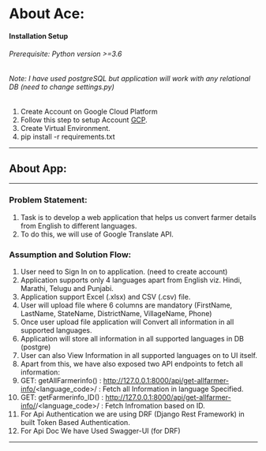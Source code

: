 

About Ace:
===
#### Installation Setup
###### Prerequisite: Python version >=3.6
###### Note: I have used postgreSQL but application will work with any relational DB (need to change settings.py)
1. Create Account on  Google Cloud Platform 
2. Follow this step to setup Account [GCP](https://cloud.google.com/translate/docs/setup#windows "GCP Machine Translation").
3. Create Virtual Environment.
4. pip install -r requirements.txt
---


## About App:

---

### Problem Statement:
1. Task is to develop a web application that helps us convert farmer details from English to
different languages.
2. To do this, we will use of Google Translate API. 

### Assumption and Solution Flow:

1. User need to Sign In on to application. (need to create account)
2. Application supports only 4 languages apart from English viz. Hindi, Marathi, Telugu and Punjabi.
3. Application support Excel (.xlsx) and CSV (.csv) file.
4. User will upload file where 6 columns are mandatory (FirstName, LastName, StateName, DistrictName, VillageName, Phone)
5. Once user upload file application will Convert all information in all supported languages.
6. Application will store all information in all supported languages in DB (postgre) 
7. User can also View Information in all supported languages on to UI itself.
8. Apart from this, we have also exposed two API endpoints to fetch all information:
9.  GET: getAllFarmerinfo() : http://127.0.0.1:8000/api/get-allfarmer-info/<language_code>/ : Fetch all Information in language Specified.
10. GET: getFarmerinfo_ID() :  http://127.0.0.1:8000/api/get-allfarmer-info/<id>/<language_code>/ : Fetch Infromation based on ID.
11. For Api Authentication we are using DRF (Django Rest Framework) in built Token Based Authentication.
12. For Api Doc We have Used Swagger-UI (for DRF)


---
